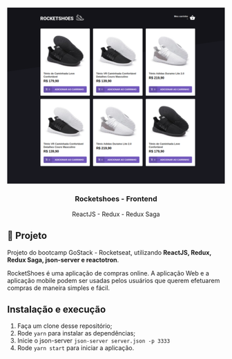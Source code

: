 ![RocketShoes](.github/rocketShoes)

<h3 align="center">Rocketshoes - Frontend</h3>
<p align="center">ReactJS - Redux - Redux Saga</p>

## :rocket: Projeto

Projeto do bootcamp GoStack - Rocketseat, utilizando **ReactJS, Redux, Redux Saga, json-server e reactotron**.

RocketShoes é uma aplicação de compras online. A aplicação Web e a aplicação mobile podem ser usadas pelos usuários que querem efetuarem compras de maneira simples e fácil.

## Instalação e execução

1. Faça um clone desse repositório;
2. Rode `yarn` para instalar as dependências;
3. Inicie o json-server `json-server server.json -p 3333`
4. Rode `yarn start` para iniciar a aplicação.

